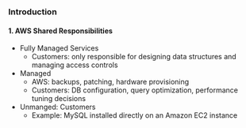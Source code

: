 ### Introduction


#### 1. AWS Shared Responsibilities
- Fully Managed Services
  - Customers: only responsible for designing data structures and managing access controls
- Managed
  - AWS: backups, patching, hardware provisioning
  - Customers: DB configuration, query optimization, performance tuning decisions
 - Unmanged: Customers
   - Example: MySQL installed directly on an Amazon EC2 instance
